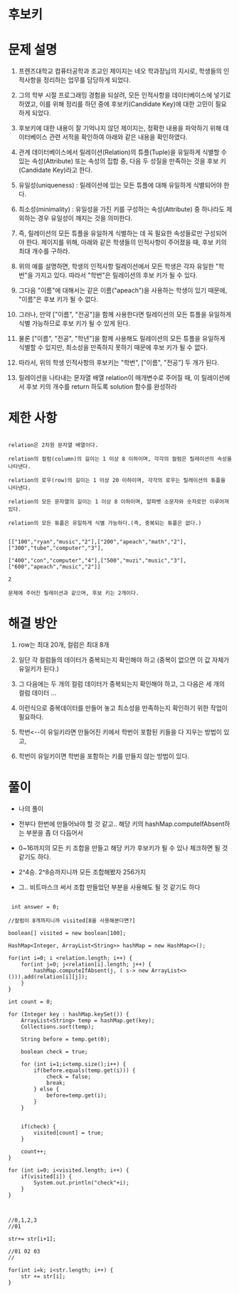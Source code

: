 # 후보키

# 문제 설명

1. 프렌즈대학교 컴퓨터공학과 조교인 제이지는 네오 학과장님의 지시로, 학생들의 인적사항을 정리하는 업무를 담당하게 되었다.

2. 그의 학부 시절 프로그래밍 경험을 되살려, 모든 인적사항을 데이터베이스에 넣기로 하였고, 이를 위해 정리를 하던 중에 후보키(Candidate Key)에 대한 고민이 필요하게 되었다.

3. 후보키에 대한 내용이 잘 기억나지 않던 제이지는, 정확한 내용을 파악하기 위해 데이터베이스 관련 서적을 확인하여 아래와 같은 내용을 확인하였다.

4. 관계 데이터베이스에서 릴레이션(Relation)의 튜플(Tuple)을 유일하게 식별할 수 있는 속성(Attribute) 또는 속성의 집합 중, 다음 두 성질을 만족하는 것을 후보 키(Candidate Key)라고 한다.

5. 유일성(uniqueness) : 릴레이션에 있는 모든 튜플에 대해 유일하게 식별되어야 한다.

6. 최소성(minimality) : 유일성을 가진 키를 구성하는 속성(Attribute) 중 하나라도 제외하는 경우 유일성이 깨지는 것을 의미한다.

7. 즉, 릴레이션의 모든 튜플을 유일하게 식별하는 데 꼭 필요한 속성들로만 구성되어야 한다. 제이지를 위해, 아래와 같은 학생들의 인적사항이 주어졌을 때, 후보 키의 최대 개수를 구하라.

8. 위의 예를 설명하면, 학생의 인적사항 릴레이션에서 모든 학생은 각자 유일한 "학번"을 가지고 있다. 따라서 "학번"은 릴레이션의 후보 키가 될 수 있다.

9. 그다음 "이름"에 대해서는 같은 이름("apeach")을 사용하는 학생이 있기 때문에, "이름"은 후보 키가 될 수 없다.

10. 그러나, 만약 ["이름", "전공"]을 함께 사용한다면 릴레이션의 모든 튜플을 유일하게 식별 가능하므로 후보 키가 될 수 있게 된다.

11. 물론 ["이름", "전공", "학년"]을 함께 사용해도 릴레이션의 모든 튜플을 유일하게 식별할 수 있지만, 최소성을 만족하지 못하기 때문에 후보 키가 될 수 없다.

12. 따라서, 위의 학생 인적사항의 후보키는 "학번", ["이름", "전공"] 두 개가 된다.

13. 릴레이션을 나타내는 문자열 배열 relation이 매개변수로 주어질 때, 이 릴레이션에서 후보 키의 개수를 return 하도록 solution 함수를 완성하라

# 제한 사항

```

relation은 2차원 문자열 배열이다.

relation의 컬럼(column)의 길이는 1 이상 8 이하이며, 각각의 컬럼은 릴레이션의 속성을 나타낸다.

relation의 로우(row)의 길이는 1 이상 20 이하이며, 각각의 로우는 릴레이션의 튜플을 나타낸다.

relation의 모든 문자열의 길이는 1 이상 8 이하이며, 알파벳 소문자와 숫자로만 이루어져 있다.

relation의 모든 튜플은 유일하게 식별 가능하다.(즉, 중복되는 튜플은 없다.)


[["100","ryan","music","2"],["200","apeach","math","2"],["300","tube","computer","3"],

["400","con","computer","4"],["500","muzi","music","3"],["600","apeach","music","2"]]

2

문제에 주어진 릴레이션과 같으며, 후보 키는 2개이다.

```

# 해결 방안

1. row는 최대 20개, 컬럼은 최대 8개

2. 일단 각 컬럼들의 데이터가 중복되는지 확인해야 하고 (중복이 없으면 이 값 자체가 유일키가 된다.)

3. 그 다음에는 두 개의 컬럼 데이터가 중복되는지 확인해야 하고, 그 다음은 세 개의 컬럼 데이터 ...

4. 이런식으로 중복데이터를 만들어 놓고 최소성을 만족하는지 확인하기 위한 작업이 필요하다.

5. 학번<--이 유일키라면 만들어진 키에서 학번이 포함된 키들을 다 지우는 방법이 있고,

6. 학번이 유일키이면 학번을 포함하는 키를 만들지 않는 방법이 있다.

# 풀이

- 나의 풀이

- 전부다 한번에 만들어놔야 할 것 같고.. 해당 키의 hashMap.computeIfAbsent하는 부분을 좀 더 다듬어서

- 0~16까지의 모든 키 조합을 만들고 해당 키가 후보키가 될 수 있나 체크하면 될 것 같기도 하다.

- 2^4승. 2^8승까지니까 모든 조합해봤자 256가지

- 그.. 비트마스크 써서 조합 만들었던 부분을 사용해도 될 것 같기도 하다

```

 int answer = 0;

//칼럼이 8개까지니까 visited[8을 사용해본다면?]

boolean[] visited = new boolean[100];

HashMap<Integer, ArrayList<String>> hashMap = new HashMap<>();

for(int i=0; i <relation.length; i++) {
    for(int j=0; j<relation[i].length; j++) {
        hashMap.computeIfAbsent(j, ( s-> new ArrayList<>())).add(relation[i][j]);
    }
}

int count = 0;

for (Integer key : hashMap.keySet()) {
    ArrayList<String> temp = hashMap.get(key);
    Collections.sort(temp);
    
    String before = temp.get(0);
    
    boolean check = true;
    
    for (int i=1;i<temp.size();i++) {
        if(before.equals(temp.get(i))) {
            check = false;
            break;
        } else {
            before=temp.get(i);
        }
    }
    
    
    if(check) {
        visited[count] = true;
    }
    
    count++;
}

for (int i=0; i<visited.length; i++) {
    if(visited[i]) {
        System.out.println("check"+i);
    }
}
        

```

```

//0,1,2,3
//01

str+= str[i+1];

//01 02 03
//

for(int i=k; i<str.length; i++) {
    str += str[i];
}

```